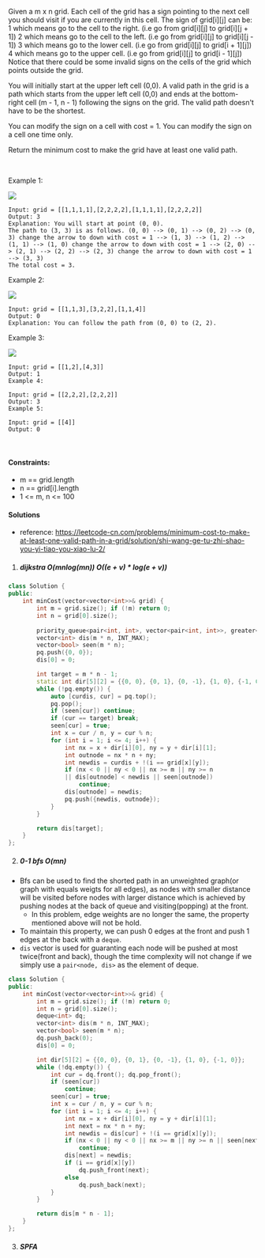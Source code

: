 Given a m x n grid. Each cell of the grid has a sign pointing to the next cell you should visit if you are currently in this cell. The sign of grid[i][j] can be:
1 which means go to the cell to the right. (i.e go from grid[i][j] to grid[i][j + 1])
2 which means go to the cell to the left. (i.e go from grid[i][j] to grid[i][j - 1])
3 which means go to the lower cell. (i.e go from grid[i][j] to grid[i + 1][j])
4 which means go to the upper cell. (i.e go from grid[i][j] to grid[i - 1][j])
Notice that there could be some invalid signs on the cells of the grid which points outside the grid.

You will initially start at the upper left cell (0,0). A valid path in the grid is a path which starts from the upper left cell (0,0) and ends at the bottom-right cell (m - 1, n - 1) following the signs on the grid. The valid path doesn't have to be the shortest.

You can modify the sign on a cell with cost = 1. You can modify the sign on a cell one time only.

Return the minimum cost to make the grid have at least one valid path.

 


Example 1:

![](https://assets.leetcode.com/uploads/2020/02/13/grid1.png)
```
Input: grid = [[1,1,1,1],[2,2,2,2],[1,1,1,1],[2,2,2,2]]
Output: 3
Explanation: You will start at point (0, 0).
The path to (3, 3) is as follows. (0, 0) --> (0, 1) --> (0, 2) --> (0, 3) change the arrow to down with cost = 1 --> (1, 3) --> (1, 2) --> (1, 1) --> (1, 0) change the arrow to down with cost = 1 --> (2, 0) --> (2, 1) --> (2, 2) --> (2, 3) change the arrow to down with cost = 1 --> (3, 3)
The total cost = 3.
```

Example 2:

![](https://assets.leetcode.com/uploads/2020/02/13/grid2.png)
```
Input: grid = [[1,1,3],[3,2,2],[1,1,4]]
Output: 0
Explanation: You can follow the path from (0, 0) to (2, 2).
```

Example 3:

![](https://assets.leetcode.com/uploads/2020/02/13/grid3.png)
```
Input: grid = [[1,2],[4,3]]
Output: 1
Example 4:

Input: grid = [[2,2,2],[2,2,2]]
Output: 3
Example 5:

Input: grid = [[4]]
Output: 0
```
 

#### Constraints:

- m == grid.length
- n == grid[i].length
- 1 <= m, n <= 100


#### Solutions

- reference: https://leetcode-cn.com/problems/minimum-cost-to-make-at-least-one-valid-path-in-a-grid/solution/shi-wang-ge-tu-zhi-shao-you-yi-tiao-you-xiao-lu-2/

1. ##### dijkstra O(mnlog(mn)) O((e + v) * log(e + v))

```c++
class Solution {
public:
    int minCost(vector<vector<int>>& grid) {
        int m = grid.size(); if (!m) return 0;
        int n = grid[0].size();
        
        priority_queue<pair<int, int>, vector<pair<int, int>>, greater<>> pq;
        vector<int> dis(m * n, INT_MAX);
        vector<bool> seen(m * n);
        pq.push({0, 0}); 
        dis[0] = 0;

        int target = m * n - 1;
        static int dir[5][2] = {{0, 0}, {0, 1}, {0, -1}, {1, 0}, {-1, 0}};
        while (!pq.empty()) {
            auto [curdis, cur] = pq.top();
            pq.pop();
            if (seen[cur]) continue;
            if (cur == target) break;
            seen[cur] = true;
            int x = cur / n, y = cur % n;
            for (int i = 1; i <= 4; i++) {
                int nx = x + dir[i][0], ny = y + dir[i][1];
                int outnode = nx * n + ny;
                int newdis = curdis + !(i == grid[x][y]);
                if (nx < 0 || ny < 0 || nx >= m || ny >= n 
                || dis[outnode] < newdis || seen[outnode])
                    continue;
                dis[outnode] = newdis;
                pq.push({newdis, outnode});
            }
        }

        return dis[target];
    }
};
```


2. ##### 0-1 bfs O(mn)

- Bfs can be used to find the shorted path in an unweighted graph(or graph with equals weigts for all edges), as nodes with smaller distance will be visited before nodes with larger distance which is achieved by pushing nodes at the back of queue and visiting(popping) at the front.
    - In this problem, edge weights are no longer the same, the property mentioned above will not be hold.
- To maintain this property, we can push 0 edges at the front and push 1 edges at the back with a `deque`.
- `dis` vector is used for guaranting each node will be pushed at most twice(front and back), though the time complexity will not change if we simply use a `pair<node, dis>` as the element of deque.

```c++
class Solution {
public:
    int minCost(vector<vector<int>>& grid) {
        int m = grid.size(); if (!m) return 0;
        int n = grid[0].size();
        deque<int> dq;
        vector<int> dis(m * n, INT_MAX);
        vector<bool> seen(m * n);
        dq.push_back(0);
        dis[0] = 0;

        int dir[5][2] = {{0, 0}, {0, 1}, {0, -1}, {1, 0}, {-1, 0}};
        while (!dq.empty()) {
            int cur = dq.front(); dq.pop_front();
            if (seen[cur])
                continue;
            seen[cur] = true;
            int x = cur / n, y = cur % n;
            for (int i = 1; i <= 4; i++) {
                int nx = x + dir[i][0], ny = y + dir[i][1];
                int next = nx * n + ny;
                int newdis = dis[cur] + !(i == grid[x][y]);
                if (nx < 0 || ny < 0 || nx >= m || ny >= n || seen[next] || dis[next] < newdis)
                    continue;
                dis[next] = newdis;
                if (i == grid[x][y])
                    dq.push_front(next);
                else
                    dq.push_back(next);
            }
        }

        return dis[m * n - 1];
    }
};
```


3. ##### SPFA
